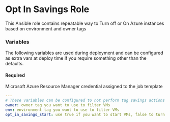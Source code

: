 # Opt In Savings Role

This Ansible role contains repeatable way to Turn off or On Azure instances based on environment and owner tags

### Variables

The following variables are used during deployment and can be configured as extra vars at deploy time if you require something other than the defaults.

#### Required

Microsoft Azure Resource Manager credential assigned to the job template

```yaml
---
# These variables can be configured to not perform tag savings actions and just get a report
owner: owner tag you want to use to filter VMs
env: environment tag you want to use to filter VMs
opt_in_savings_start: use true if you want to start VMs, false to turn off
```
